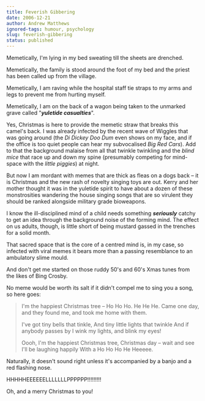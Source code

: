 ```yaml
---
title: Feverish Gibbering
date: 2006-12-21
author: Andrew Matthews
ignored-tags: humour, psychology
slug: feverish-gibbering
status: published
---
```


Memetically, I'm lying in my bed sweating till the sheets are drenched.

Memetically, the family is stood around the foot of my bed and the priest has been called up from the village.

Memetically, I am raving while the hospital staff tie straps to my arms and legs to prevent me from hurting myself.

Memetically, I am on the back of a wagon being taken to the unmarked grave called "***yuletide casualties***".

Yes, Christmas is here to provide the memetic straw that breaks this camel's back. I was already infected by the recent wave of Wiggles that was going around (the *Di Dickey Doo Dum* even shows on my face, and if the office is too quiet people can hear my subvocalised *Big Red Cars*). Add to that the background malaise from all that twinkle twinkling and the *blind mice* that race up and down my spine (presumably competing for mind-space with the *little piggies*) at night.

But now I am mordant with memes that are thick as fleas on a dogs back – it is Christmas and the new rash of novelty singing toys are out. Kerry and her mother thought it was in the yuletide spirit to have about a dozen of these monstrosities wandering the house singing songs that are so virulent they should be ranked alongside military grade bioweapons.

I know the ill-disciplined mind of a child needs something ***seriously*** catchy to get an idea through the background noise of the forming mind. The effect on us adults, though, is little short of being mustard gassed in the trenches for a solid month.

That sacred space that is the core of a centred mind is, in my case, so infected with viral memes it bears more than a passing resemblance to an ambulatory slime mould.

And don't get me started on those ruddy 50's and 60's Xmas tunes from the likes of Bing Crosby.

No meme would be worth its salt if it didn't compel me to sing you a song, so here goes:

> I'm the happiest Christmas tree – Ho Ho Ho. He He He.
> Came one day, and they found me, and took me home with them.
>
> I've got tiny bells that tinkle,
> And tiny little lights that twinkle
> And if anybody passes by
> I wink my lights, and blink my eyes!
>
> Oooh, I'm the happiest Christmas tree,
> Christmas day – wait and see
> I'll be laughing happily
> With a Ho Ho Ho He Heeeee.

Naturally, it doesn't sound right unless it's accompanied by a banjo and a red flashing nose.

HHHHHEEEEEELLLLLLLPPPPPP!!!!!!!!!

Oh, and a merry Christmas to you!
